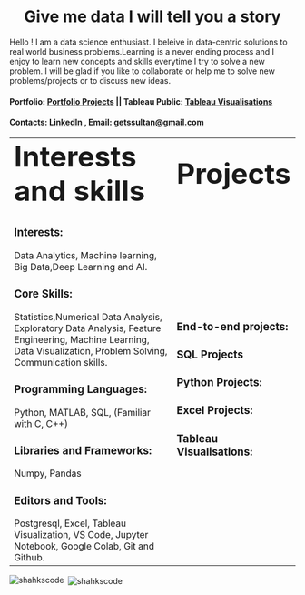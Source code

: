 <h1 align="center"> Give me data I will tell you a story</h1>

Hello ! I am a data science enthusiast. I beleive in data-centric solutions to real world business problems.Learning is a never ending process and I enjoy to learn new concepts and skills everytime I try to solve a new problem. I will be glad if you like to collaborate or help me to solve new problems/projects or to discuss new ideas.
#### Portfolio: [Portfolio Projects](getssultan@gmail.com)   || Tableau Public: [Tableau Visualisations](https://public.tableau.com/app/profile/shahrukh.sultan)
#### Contacts: [LinkedIn](https://www.linkedin.com/profile/) , Email: getssultan@gmail.com

<table border="0">
 <tr>
    <td><b style="font-size:50px"> Interests and skills </b></td>
    <td><b style="font-size:50px"> Projects </b></td>
 </tr>
 <tr>
    <td>     
     <h3 align="left"> Interests: </h3> Data Analytics, Machine learning, Big Data,Deep Learning and AI.
<h3 align="left"> Core Skills:</h3>
Statistics,Numerical Data Analysis, Exploratory Data Analysis, Feature Engineering, Machine Learning, Data Visualization, Problem Solving, Communication skills.
<h3 align="left">Programming Languages:</h3> 
Python, MATLAB, SQL, (Familiar with C, C++)

<h3 align="left">Libraries and Frameworks:</h3>
Numpy, Pandas

<h3 align="left"> Editors and Tools:</h3> 
Postgresql, Excel, Tableau Visualization, VS Code, Jupyter Notebook, Google Colab, Git and Github.


   </td>
    <td> 
 
 <h3 align="left"> End-to-end projects: </h3>
     
<h3 align="left"> SQL Projects </h3> 
     

<h3 align="left"> Python Projects: </h3> 

<h3 align="left"> Excel Projects: </h3>
 
 <h3 align="left"> Tableau Visualisations: </h3>
     
   </td>
 </tr>
</table>



<p><img align="left" src="https://github-readme-stats.vercel.app/api/top-langs?username=shakhscode&show_icons=true&locale=en&layout=compact" alt="shahkscode" /></p>

<p>&nbsp;<img align="center" src="https://github-readme-stats.vercel.app/api?username=shakhscode&show_icons=true&locale=en" alt="shahkscode" /></p>



